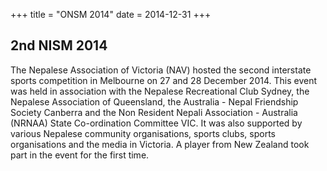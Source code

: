 +++
title = "ONSM 2014"
date = 2014-12-31
+++

## 2nd NISM 2014

The Nepalese Association of Victoria (NAV) hosted the second interstate sports competition in
Melbourne on 27 and 28 December 2014. This event was held in association with the Nepalese
Recreational Club Sydney, the Nepalese Association of Queensland, the Australia - Nepal Friendship
Society Canberra and the Non Resident Nepali Association - Australia (NRNAA) State Co-ordination
Committee VIC. It was also supported by various Nepalese community organisations, sports clubs,
sports organisations and the media in Victoria. A player from New Zealand took part in the event for
the first time.